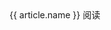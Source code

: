 

<script>

new Vue({
  el: '#articleList',
  data: {
    articleList:[
        {
            name: '复活',
            url: 'https://ljq199612.gitee.io/book/classics/复活.pdf',
            content: ' &nbsp;&nbsp;&nbsp;&nbsp; \
《复活》是托翁晚年所作的一部长篇小说，也是我接触到他的第一部小说。作品给我的直观印象是非常的正面,名副其实的文学高峰。在小说里，托尔斯泰描述了人的一种状态，人贪恋在罪中的时候，会突然的在某个时间点"觉醒", 对自己产生强烈的厌恶情绪，决定摒弃堕落的生活。可是，在多次的挣扎反复下，人的道德水平逐渐下降。最终，不再相信自己，随波逐流，使自己困入了牢笼，完全放弃挣扎。正如保罗在罗马书的一句话:「我也知道，在我里头，就是在我肉体之中，没有良善，因为立志行善由得我，行出来却由不得我」，我想每个人的一生也是这样苦苦挣扎。小说的主人公，在这样的时期，厌恶自己现有生活的肮脏，回想起年轻时那种对真善美的追求的快乐年华，通过一点一点的行动，一点一点的舍弃了自己，最后寻回了真的自我, 同时也使曾经因他堕落的卡萩莎，重新找回自己。无独有偶，陀翁在《卡拉玛佐夫兄弟》中描写的佐西玛长老，在年轻时殴打他的勤务员，因这件事佐西玛开始厌弃自己，一点点地舍弃了自己，成为他本该成为的人。\
<p class="article_date">2019-09-07</p><br>     \
            ',
            showbtn: '显示全部',
        },
        {
            name: '唐·吉诃德',
            url: '',
            content: ' &nbsp;&nbsp;&nbsp;&nbsp; \
塞万提斯的《唐·吉诃德》语调风趣幽默，比如，唐·吉诃德的善良邻居们在销毁唐·吉诃德收藏的骑士小说时，居然发现了一本塞万提斯写的骑士小说，「这个塞万提斯是我多年的至交。我知道他最有体会的不是诗，而是不幸。他的书有所创新，有所启示，却不做结论。不过，得等等第二部，他说过要续写的。也许修改以后，现在反对他的那些人能够谅解他。现在，你先把这本书锁在你家」。整本书读下来我感受不到讽刺的意味，即使是结尾处主人公临终前幡然醒悟恢复了理智，后悔过去的荒唐行为，还害苦了自己的侍从桑丘。唐·吉诃德善良、勇敢、保护弱小、有原则、有底线，作为正常人的你我又怎样呢，如果说这是部讽刺小说，我想它讽刺的不是以唐·吉诃德为代表的一些人，而是讽刺读这本小说的你我。 桑丘是唐·吉诃德的邻居，后来做了他的侍从，桑丘善良淳朴、忠诚友善。关于他是真傻还是假傻，我一直是抱有怀疑的，当贵族老爷们为了取乐，让他当总督去管理一个小岛时，桑丘的聪明才智展现的淋漓尽致，他完全有能力管理好这个小岛。为什么桑丘善良老实，就要被你们这些贵族玩弄呢？你们以为桑丘傻吗，不知道你们戏耍他吗？可是他是知道的，桑丘是个老实人，对不起，他将不再做总督了，他要骑着自己心爱的小毛驴回到他敬爱的主人那里。可留下来的人呢，你们这些合伙戏弄他的人，不会感到羞愧吗？桑丘有他简单而纯粹的快乐，因为他是一个简单而纯粹的人，可是你们呢？ \
<br>&nbsp;&nbsp;&nbsp;&nbsp; \
这部小说里，除了主人公这条主线以外，还穿插了许多小故事，这个写法类似于《一千零一夜》中的很多片段。而我认为这部小说最有价值的部分不是主人公各种有趣的历险，而是穿插在故事中的小故事。比如，「无谓的猜疑」，某位青年本拥有幸福的生活，可他偏偏要去试探人性，最终害死了自己和最亲近的人。\
<div style="font-size:small;margin-left:5rem">\
<br>\
我从死亡求生命\
<br>\
我从衰病求健康\
<br>\
牢狱里求自由解放\
<br>\
封锁的地区求通行\
<br>\
向叛徒求忠实坚强\
<br>\
可是我运蹇命穷\
<br>\
永远是劳而无功\
<br>\
这也是上天的旨意：\
<br>\
我追求不可能的事\
<br>\
可能的就因此落空\
</div>\
<br>\
<p class="article_date">2020-08-17</p><br>     \
            ',
            showbtn: '显示全部',
        },
        {
            name: '我是猫',
            url: 'https://ljq199612.github.io/book/classics/我是猫.pdf',
            content: ' &nbsp;&nbsp;&nbsp;&nbsp; \
            ',
            showbtn: '显示全部',
        },
        {
            name: '战争与和平',
            url: 'https://ljq199612.github.io/book/classics/战争与和平.pdf',
            content: ' &nbsp;&nbsp;&nbsp;&nbsp; \
            ',
            showbtn: '显示全部',
        },


   // 在此行以上编辑 //
    ]
  },

});


</script>



<div id="articleList" class="articleList">
    <article class="article" v-for="article in articleList">
        <div class="article_head">
            <label class="article_name">{{ article.name }}</label>
            <a class="readOnline" v-if="article.url!=''" :href="article.url">阅读</a>
        </div>
        <div class="article_content hidden_article"><p class="article_line" v-html="article.content"></p></div>
        <div class="articleList showbtn" v-html="article.showbtn" onclick="articleList_isShow(this);"></div>
    </article>
</div>




